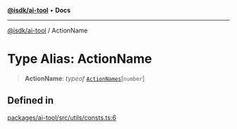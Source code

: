 [**@isdk/ai-tool**](../README.md) • **Docs**

***

[@isdk/ai-tool](../globals.md) / ActionName

# Type Alias: ActionName

> **ActionName**: *typeof* [`ActionNames`](../variables/ActionNames.md)\[`number`\]

## Defined in

[packages/ai-tool/src/utils/consts.ts:6](https://github.com/isdk/ai-tool.js/blob/37ada542a786fbbc770f2d61beb564f6e603941d/src/utils/consts.ts#L6)
